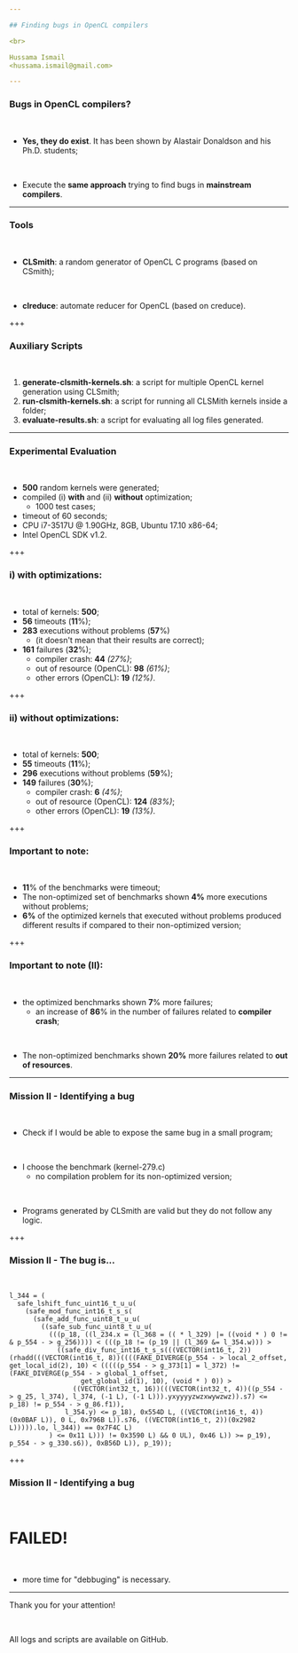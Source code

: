 ```yaml
---

## Finding bugs in OpenCL compilers

<br> 

Hussama Ismail 
<hussama.ismail@gmail.com>

---
```


### Bugs in OpenCL compilers? 

<br> 

* **Yes, they do exist**. It has been shown by Alastair Donaldson and his Ph.D. students;

<br> 

* Execute the **same approach** trying to find bugs in **mainstream compilers**.

---

### Tools 

<br> 

* **CLSmith**: a random generator of OpenCL C programs (based on CSmith); 

<br> 

* **clreduce**: automate reducer for OpenCL (based on creduce).

+++

### Auxiliary Scripts 

<br> 

1. **generate-clsmith-kernels.sh**: a script for multiple OpenCL kernel generation using CLSmith;
2. **run-clsmith-kernels.sh**: a script for running all CLSMith kernels inside a folder;
3. **evaluate-results.sh**: a script for evaluating all log files generated.

---

### Experimental Evaluation 

<br> 

* **500** random kernels were generated;
* compiled (i) **with** and (ii) **without** optimization;
  * 1000 test cases;
* timeout of 60 seconds;
* CPU i7-3517U @ 1.90GHz, 8GB, Ubuntu 17.10 x86-64;
* Intel OpenCL SDK v1.2.

+++

### i) with optimizations:

<br> 

* total of kernels: **500**;
* **56** timeouts (**11**%);
* **283** executions without problems (**57**%) 
  * (it doesn't mean that their results are correct);
* **161** failures (**32**%);
  * compiler crash: **44** *(27%)*;
  * out of resource (OpenCL): **98** *(61%)*;
  * other errors (OpenCL): **19** *(12%)*.
  
+++

### ii) without optimizations:

<br> 

* total of kernels: **500**;
* **55** timeouts (**11**%);
* **296** executions without problems (**59**%);
* **149** failures (**30**%);
  * compiler crash: **6** *(4%)*;
  * out of resource (OpenCL): **124** *(83%)*;
  * other errors (OpenCL): **19** *(13%)*.
  
+++

### Important to note:

<br> 

* **11**% of the benchmarks were timeout;
* The non-optimized set of benchmarks shown **4%** more executions without problems;
* **6%** of the optimized kernels that executed without problems produced different results if compared to their non-optimized version;

+++

### Important to note (II):

<br> 

* the optimized benchmarks shown **7**% more failures;
  * an increase of **86**% in the number of failures related to **compiler crash**;

<br>

* The non-optimized benchmarks shown **20%** more failures related to **out of resources**.

---

### Mission II - Identifying a bug

<br>

* Check if I would be able to expose the same bug in a small program;

<br>

* I choose the benchmark (kernel-279.c)
  * no compilation problem for its non-optimized version;

<br>

* Programs generated by CLSmith are valid but they do not follow any logic.

+++

### Mission II - The bug is...

<br>

```
l_344 = (
  safe_lshift_func_uint16_t_u_u(
    (safe_mod_func_int16_t_s_s(
      (safe_add_func_uint8_t_u_u(
        ((safe_sub_func_uint8_t_u_u(
          (((p_18, ((l_234.x = (l_368 = (( * l_329) |= ((void * ) 0 != & p_554 - > g_256)))) < (((p_18 != (p_19 || (l_369 &= l_354.w))) >
            ((safe_div_func_int16_t_s_s(((VECTOR(int16_t, 2))(rhadd(((VECTOR(int16_t, 8))((((FAKE_DIVERGE(p_554 - > local_2_offset, get_local_id(2), 10) < (((((p_554 - > g_373[1] = l_372) != (FAKE_DIVERGE(p_554 - > global_1_offset,
                  get_global_id(1), 10), (void * ) 0)) >
                ((VECTOR(int32_t, 16))(((VECTOR(int32_t, 4))((p_554 - > g_25, l_374), l_374, (-1 L), (-1 L))).yxyyyyzwzxwywzwz)).s7) <= p_18) != p_554 - > g_86.f1)),
              l_354.y) <= p_18), 0x554D L, ((VECTOR(int16_t, 4))(0x0BAF L)), 0 L, 0x796B L)).s76, ((VECTOR(int16_t, 2))(0x2982 L))))).lo, l_344)) == 0x7F4C L)
          ) <= 0x11 L))) != 0x3590 L) && 0 UL), 0x46 L)) >= p_19), p_554 - > g_330.s6)), 0xB56D L)), p_19));
```

+++

### Mission II - Identifying a bug

<br>

# FAILED!

<br>

* more time for "debbuging" is necessary.

---

Thank you for your attention!

<br>

All logs and scripts are available on GitHub.
